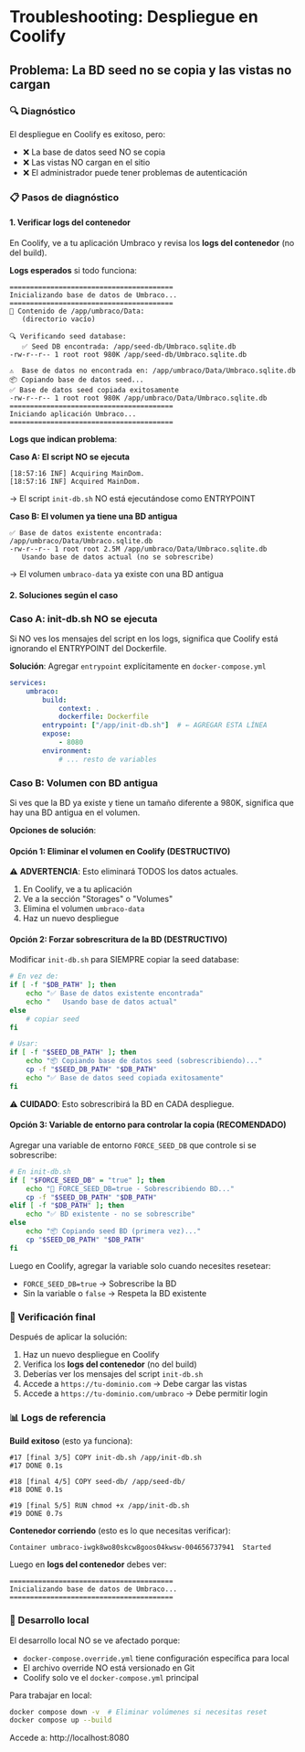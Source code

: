 # Troubleshooting: Despliegue en Coolify

## Problema: La BD seed no se copia y las vistas no cargan

### 🔍 Diagnóstico

El despliegue en Coolify es exitoso, pero:
- ❌ La base de datos seed NO se copia
- ❌ Las vistas NO cargan en el sitio
- ❌ El administrador puede tener problemas de autenticación

### 📋 Pasos de diagnóstico

#### 1. Verificar logs del contenedor

En Coolify, ve a tu aplicación Umbraco y revisa los **logs del contenedor** (no del build).

**Logs esperados** si todo funciona:
```
========================================
Inicializando base de datos de Umbraco...
========================================
📂 Contenido de /app/umbraco/Data:
   (directorio vacío)

🔍 Verificando seed database:
   ✅ Seed DB encontrada: /app/seed-db/Umbraco.sqlite.db
-rw-r--r-- 1 root root 980K /app/seed-db/Umbraco.sqlite.db

⚠️  Base de datos no encontrada en: /app/umbraco/Data/Umbraco.sqlite.db
📦 Copiando base de datos seed...
✅ Base de datos seed copiada exitosamente
-rw-r--r-- 1 root root 980K /app/umbraco/Data/Umbraco.sqlite.db
========================================
Iniciando aplicación Umbraco...
========================================
```

**Logs que indican problema**:

**Caso A: El script NO se ejecuta**
```
[18:57:16 INF] Acquiring MainDom.
[18:57:16 INF] Acquired MainDom.
```
→ El script `init-db.sh` NO está ejecutándose como ENTRYPOINT

**Caso B: El volumen ya tiene una BD antigua**
```
✅ Base de datos existente encontrada: /app/umbraco/Data/Umbraco.sqlite.db
-rw-r--r-- 1 root root 2.5M /app/umbraco/Data/Umbraco.sqlite.db
   Usando base de datos actual (no se sobrescribe)
```
→ El volumen `umbraco-data` ya existe con una BD antigua

#### 2. Soluciones según el caso

### **Caso A: init-db.sh NO se ejecuta**

Si NO ves los mensajes del script en los logs, significa que Coolify está ignorando el ENTRYPOINT del Dockerfile.

**Solución**: Agregar `entrypoint` explícitamente en `docker-compose.yml`

```yaml
services:
    umbraco:
        build:
            context: .
            dockerfile: Dockerfile
        entrypoint: ["/app/init-db.sh"]  # ← AGREGAR ESTA LÍNEA
        expose:
            - 8080
        environment:
            # ... resto de variables
```

### **Caso B: Volumen con BD antigua**

Si ves que la BD ya existe y tiene un tamaño diferente a 980K, significa que hay una BD antigua en el volumen.

**Opciones de solución**:

#### Opción 1: Eliminar el volumen en Coolify (DESTRUCTIVO)

⚠️ **ADVERTENCIA**: Esto eliminará TODOS los datos actuales.

1. En Coolify, ve a tu aplicación
2. Ve a la sección "Storages" o "Volumes"
3. Elimina el volumen `umbraco-data`
4. Haz un nuevo despliegue

#### Opción 2: Forzar sobrescritura de la BD (DESTRUCTIVO)

Modificar `init-db.sh` para SIEMPRE copiar la seed database:

```bash
# En vez de:
if [ -f "$DB_PATH" ]; then
    echo "✅ Base de datos existente encontrada"
    echo "   Usando base de datos actual"
else
    # copiar seed
fi

# Usar:
if [ -f "$SEED_DB_PATH" ]; then
    echo "📦 Copiando base de datos seed (sobrescribiendo)..."
    cp -f "$SEED_DB_PATH" "$DB_PATH"
    echo "✅ Base de datos seed copiada exitosamente"
fi
```

⚠️ **CUIDADO**: Esto sobrescribirá la BD en CADA despliegue.

#### Opción 3: Variable de entorno para controlar la copia (RECOMENDADO)

Agregar una variable de entorno `FORCE_SEED_DB` que controle si se sobrescribe:

```bash
# En init-db.sh
if [ "$FORCE_SEED_DB" = "true" ]; then
    echo "🔄 FORCE_SEED_DB=true - Sobrescribiendo BD..."
    cp -f "$SEED_DB_PATH" "$DB_PATH"
elif [ -f "$DB_PATH" ]; then
    echo "✅ BD existente - no se sobrescribe"
else
    echo "📦 Copiando seed BD (primera vez)..."
    cp "$SEED_DB_PATH" "$DB_PATH"
fi
```

Luego en Coolify, agregar la variable solo cuando necesites resetear:
- `FORCE_SEED_DB=true` → Sobrescribe la BD
- Sin la variable o `false` → Respeta la BD existente

### 🎯 Verificación final

Después de aplicar la solución:

1. Haz un nuevo despliegue en Coolify
2. Verifica los **logs del contenedor** (no del build)
3. Deberías ver los mensajes del script `init-db.sh`
4. Accede a `https://tu-dominio.com` → Debe cargar las vistas
5. Accede a `https://tu-dominio.com/umbraco` → Debe permitir login

### 📊 Logs de referencia

**Build exitoso** (esto ya funciona):
```
#17 [final 3/5] COPY init-db.sh /app/init-db.sh
#17 DONE 0.1s

#18 [final 4/5] COPY seed-db/ /app/seed-db/
#18 DONE 0.1s

#19 [final 5/5] RUN chmod +x /app/init-db.sh
#19 DONE 0.7s
```

**Contenedor corriendo** (esto es lo que necesitas verificar):
```
Container umbraco-iwgk8wo80skcw8goos04kwsw-004656737941  Started
```

Luego en **logs del contenedor** debes ver:
```
========================================
Inicializando base de datos de Umbraco...
========================================
```

### 🚀 Desarrollo local

El desarrollo local NO se ve afectado porque:
- `docker-compose.override.yml` tiene configuración específica para local
- El archivo override NO está versionado en Git
- Coolify solo ve el `docker-compose.yml` principal

Para trabajar en local:
```bash
docker compose down -v  # Eliminar volúmenes si necesitas reset
docker compose up --build
```

Accede a: http://localhost:8080
